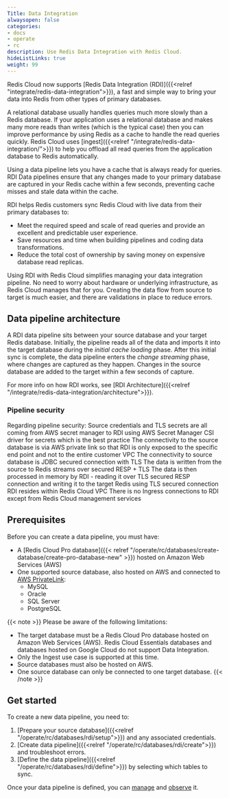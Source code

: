 ```yaml
---
Title: Data Integration
alwaysopen: false
categories:
- docs
- operate
- rc
description: Use Redis Data Integration with Redis Cloud.
hideListLinks: true
weight: 99
---
```


Redis Cloud now supports [Redis Data Integration (RDI)]({{<relref "integrate/redis-data-integration">}}), a fast and simple way to bring your data into Redis from other types of primary databases.

A relational database usually handles queries much more slowly than a Redis database. If your application uses a relational database and makes many more reads than writes (which is the typical case) then you can improve performance by using Redis as a cache to handle the read queries quickly. Redis Cloud uses [ingest]({{<relref "/integrate/redis-data-integration/">}}) to help you offload all read queries from the application database to Redis automatically.

Using a data pipeline lets you have a cache that is always ready for queries. RDI Data pipelines ensure that any changes made to your primary database are captured in your Redis cache within a few seconds, preventing cache misses and stale data within the cache. 

RDI helps Redis customers sync Redis Cloud with live data from their primary databases to:
- Meet the required speed and scale of read queries and provide an excellent and predictable user experience.
- Save resources and time when building pipelines and coding data transformations.
- Reduce the total cost of ownership by saving money on expensive database read replicas.

Using RDI with Redis Cloud simplifies managing your data integration pipeline. No need to worry about hardware or underlying infrastructure, as Redis Cloud manages that for you. Creating the data flow from source to target is much easier, and there are validations in place to reduce errors.

## Data pipeline architecture

A RDI data pipeline sits between your source database and your target Redis database. Initially, the pipeline reads all of the data and imports it into the target database during the *initial cache loading* phase. After this initial sync is complete, the data pipeline enters the *change streaming* phase, where changes are captured as they happen. Changes in the source database are added to the target within a few seconds of capture.

For more info on how RDI works, see [RDI Architecture]({{<relref "/integrate/redis-data-integration/architecture">}}).

### Pipeline security

Regarding pipeline security:
Source credentials and TLS secrets are all coming from AWS secret manager to RDI using AWS Secret Manager CSI driver for secrets which is the best practice
The connectivity to the source database is via AWS private link so that RDI is only exposed to the specific end point and not to the entire customer VPC
The connectivity to source database is JDBC secured connection with TLS
The data is written from the source to Redis streams over secured RESP + TLS
The data is then processed in memory by RDI - reading it over TLS secured  RESP connection and writing it to the target Redis using TLS secured connection
RDI resides within Redis Cloud VPC
There is no Ingress connections to RDI except from Redis Cloud management services

## Prerequisites

Before you can create a data pipeline, you must have:

- A [Redis Cloud Pro database]({{< relref "/operate/rc/databases/create-database/create-pro-database-new" >}}) hosted on Amazon Web Services (AWS)
- One supported source database, also hosted on AWS and connected to [AWS PrivateLink](https://aws.amazon.com/privatelink/):
    - MySQL
    - Oracle
    - SQL Server
    - PostgreSQL

{{< note >}}
Please be aware of the following limitations:

- The target database must be a Redis Cloud Pro database hosted on Amazon Web Services (AWS). Redis Cloud Essentials databases and databases hosted on Google Cloud do not support Data Integration.
- Only the Ingest use case is supported at this time.
- Source databases must also be hosted on AWS.
- One source database can only be connected to one target database.
{{< /note >}} 

## Get started

To create a new data pipeline, you need to:

1. [Prepare your source database]({{<relref "/operate/rc/databases/rdi/setup">}}) and any associated credentials.
2. [Create data pipeline]({{<relref "/operate/rc/databases/rdi/create">}}) and troubleshoot errors.
3. [Define the data pipeline]({{<relref "/operate/rc/databases/rdi/define">}}) by selecting which tables to sync.

Once your data pipeline is defined, you can [manage]() and [observe]() it.